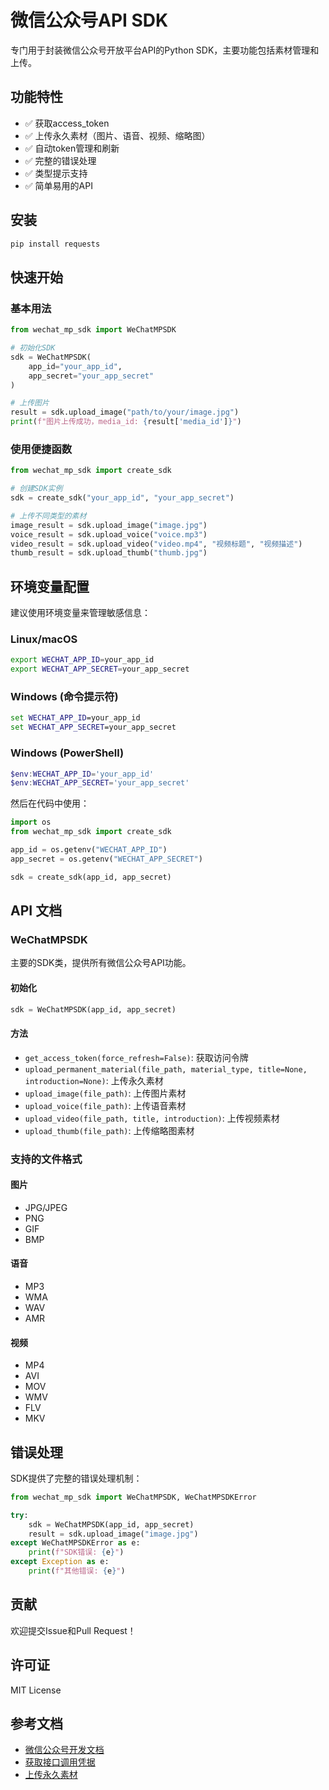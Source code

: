 # 微信公众号API SDK

专门用于封装微信公众号开放平台API的Python SDK，主要功能包括素材管理和上传。

## 功能特性

- ✅ 获取access_token
- ✅ 上传永久素材（图片、语音、视频、缩略图）
- ✅ 自动token管理和刷新
- ✅ 完整的错误处理
- ✅ 类型提示支持
- ✅ 简单易用的API

## 安装

```bash
pip install requests
```

## 快速开始

### 基本用法

```python
from wechat_mp_sdk import WeChatMPSDK

# 初始化SDK
sdk = WeChatMPSDK(
    app_id="your_app_id",
    app_secret="your_app_secret"
)

# 上传图片
result = sdk.upload_image("path/to/your/image.jpg")
print(f"图片上传成功，media_id: {result['media_id']}")
```

### 使用便捷函数

```python
from wechat_mp_sdk import create_sdk

# 创建SDK实例
sdk = create_sdk("your_app_id", "your_app_secret")

# 上传不同类型的素材
image_result = sdk.upload_image("image.jpg")
voice_result = sdk.upload_voice("voice.mp3")
video_result = sdk.upload_video("video.mp4", "视频标题", "视频描述")
thumb_result = sdk.upload_thumb("thumb.jpg")
```

## 环境变量配置

建议使用环境变量来管理敏感信息：

### Linux/macOS
```bash
export WECHAT_APP_ID=your_app_id
export WECHAT_APP_SECRET=your_app_secret
```

### Windows (命令提示符)
```cmd
set WECHAT_APP_ID=your_app_id
set WECHAT_APP_SECRET=your_app_secret
```

### Windows (PowerShell)
```powershell
$env:WECHAT_APP_ID='your_app_id'
$env:WECHAT_APP_SECRET='your_app_secret'
```

然后在代码中使用：

```python
import os
from wechat_mp_sdk import create_sdk

app_id = os.getenv("WECHAT_APP_ID")
app_secret = os.getenv("WECHAT_APP_SECRET")

sdk = create_sdk(app_id, app_secret)
```

## API 文档

### WeChatMPSDK

主要的SDK类，提供所有微信公众号API功能。

#### 初始化

```python
sdk = WeChatMPSDK(app_id, app_secret)
```

#### 方法

- `get_access_token(force_refresh=False)`: 获取访问令牌
- `upload_permanent_material(file_path, material_type, title=None, introduction=None)`: 上传永久素材
- `upload_image(file_path)`: 上传图片素材
- `upload_voice(file_path)`: 上传语音素材
- `upload_video(file_path, title, introduction)`: 上传视频素材
- `upload_thumb(file_path)`: 上传缩略图素材

### 支持的文件格式

#### 图片
- JPG/JPEG
- PNG
- GIF
- BMP

#### 语音
- MP3
- WMA
- WAV
- AMR

#### 视频
- MP4
- AVI
- MOV
- WMV
- FLV
- MKV

## 错误处理

SDK提供了完整的错误处理机制：

```python
from wechat_mp_sdk import WeChatMPSDK, WeChatMPSDKError

try:
    sdk = WeChatMPSDK(app_id, app_secret)
    result = sdk.upload_image("image.jpg")
except WeChatMPSDKError as e:
    print(f"SDK错误: {e}")
except Exception as e:
    print(f"其他错误: {e}")
```

## 贡献

欢迎提交Issue和Pull Request！

## 许可证

MIT License

## 参考文档

- [微信公众号开发文档](https://developers.weixin.qq.com/doc/subscription/)
- [获取接口调用凭据](https://developers.weixin.qq.com/doc/subscription/api/base/api_getaccesstoken.html)
- [上传永久素材](https://developers.weixin.qq.com/doc/subscription/api/material/permanent/api_addmaterial.html)
